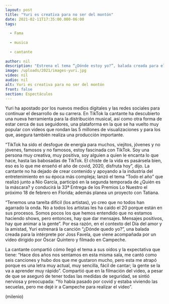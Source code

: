 ```yaml
---
layout: post
title: "Yuri es creativa para no ser del montón"
date: 2021-02-11T17:35:00.000-06:00
tags:
  
  - Fama
  
  - musica
  
  - cantante
  
author: nil
description: "Estrena el tema “¿Dónde estoy yo?”, balada creada para ella por el compositor Joss Favela. "
image: /uploads/2021/images-yuri.jpg
video: nil
audio: nil
alt: Yuri es creativa para no ser del montón
front: false
section: Espectáculos
---
```


Yuri ha apostado por los nuevos medios digitales y las redes sociales para continuar el desarrollo de su carrera. En TikTok la cantante ha descubierto una nueva herramienta para la distribución musical, así como otra forma de estar cerca de sus seguidores, una plataforma en la que se ha vuelto muy popular con videos que rondan las 5 millones de visualizaciones y para los que, asegura también realiza una producción importante. 

“TikTok ha sido el desfogue de energía para muchos, viejitos, jóvenes y no jóvenes, famosos y no famosos, estoy fascinada con TikTok. Soy una persona muy creativa, muy positiva, soy alguien a quien le encanta lo que hace, hasta las babosadas de TikTok. El chiste de la vida es pasársela bien, eso es lo que me enseñó el año de covid, 2020, disfruta hoy”, dijo. La cantante no ha dejado de crear contenido y apoyando a la industria del entretenimiento en su época más compleja; lanzó el tema “Todo el año” que realizó junto a Nio García, participó en la segunda temporada de ¿Quién es la máscara? y conducirá  la 33ª Entrega de los Premios Lo Nuestro el próximo 18 de febrero en Florida; además planea un proyecto con Tatiana. 

“Tenemos una tareíta difícil (los artistas), yo creo que no todos han agarrado la onda. No a todos los artistas les ha caído el 20 porque están en sus procesos. Somos pocos los que hemos entendido que no estamos haciendo shows, pero entonces, hay que dar mensajes. Mensajes positivos, hay que animar a la gente”.  Por esa razón, en el contexto del Día del amor y la amistad, Yuri estrenará la canción “¿Dónde quedo yo?”, una balada creada para la intérprete por Joss Favela, que viene acompañada por un video dirigido por Óscar Quintero y filmado en Campeche. 

La cantante compartió cómo llegó el tema a sus oídos y la expectativa que tiene: “Hace dos años nos sentamos en esta misma sala, me cantó como seis canciones y hubo dos que me gustaron mucho, pero esta me atrapó porque es una letra muy actual, muy sencilla, fácil de cantar; la gente se la va a aprender muy rápido”. Compartió que en la filmación del video, a pesar de que se aseguró de tener todas las medidas de seguridad, se sintió nerviosa y preocupada: “Yo había pasado por covid y estaba viviendo las secuelas, pero me dejé ir a Campeche para realizar el video”. 

(milenio)